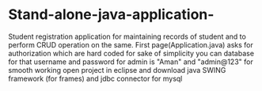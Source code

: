 # Stand-alone-java-application-
Student registration application for maintaining records of student and to perform CRUD operation on the same.
First page(Application.java) asks for authorization which are hard coded for sake of simplicity you can database for that  username and password for admin is "Aman" and "admin@123"
for smooth working open project in eclipse and download java SWING framework (for frames) and jdbc connector for mysql

